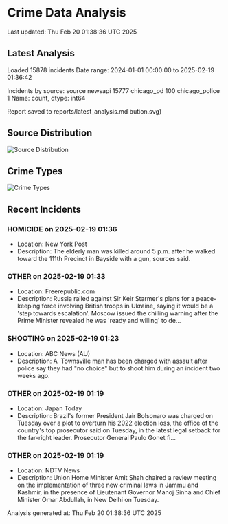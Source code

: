 # Crime Data Analysis
Last updated: Thu Feb 20 01:38:36 UTC 2025

## Latest Analysis

Loaded 15878 incidents
Date range: 2024-01-01 00:00:00 to 2025-02-19 01:36:42

Incidents by source:
source
newsapi           15777
chicago_pd          100
chicago_police        1
Name: count, dtype: int64

Report saved to reports/latest_analysis.md
bution.svg)

## Source Distribution
![Source Distribution](images/source_distribution.svg)

## Crime Types
![Crime Types](images/crime_types.svg)

## Recent Incidents

### HOMICIDE on 2025-02-19 01:36
- Location: New York Post
- Description: The elderly man was killed around 5 p.m. after he walked toward the 111th Precinct in Bayside with a gun, sources said.


### OTHER on 2025-02-19 01:33
- Location: Freerepublic.com
- Description: Russia railed against Sir Keir Starmer's plans for a peace-keeping force involving British troops in Ukraine, saying it would be a 'step towards escalation'. Moscow issued the chilling warning after the Prime Minister revealed he was 'ready and willing' to de…


### SHOOTING on 2025-02-19 01:23
- Location: ABC News (AU)
- Description: A  Townsville man has been charged with assault after police say they had "no choice" but to shoot him during an incident two weeks ago.


### OTHER on 2025-02-19 01:19
- Location: Japan Today
- Description: Brazil's former President Jair Bolsonaro was charged on Tuesday over a plot to overturn his 2022 election loss, the office of the country's top prosecutor said on Tuesday, in the latest legal setback for the far-right leader. Prosecutor General Paulo Gonet fi…


### OTHER on 2025-02-19 01:19
- Location: NDTV News
- Description: Union Home Minister Amit Shah chaired a review meeting on the implementation of three new criminal laws in Jammu and Kashmir, in the presence of Lieutenant Governor Manoj Sinha and Chief Minister Omar Abdullah, in New Delhi on Tuesday.

Analysis generated at: Thu Feb 20 01:38:36 UTC 2025

